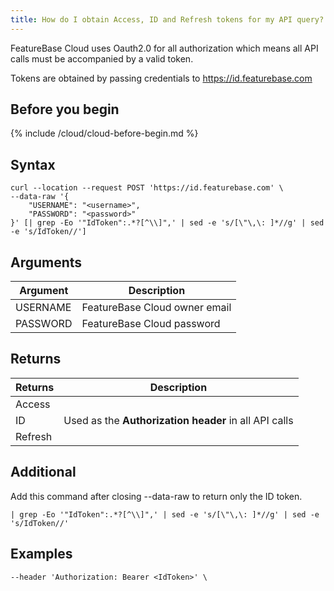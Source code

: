 ```yaml
---
title: How do I obtain Access, ID and Refresh tokens for my API query?
---
```


<!-- source: /cloud/cloud-data-ingestion/streaming-https-endpoint/cloud-streaming-quickstart.md -->

FeatureBase Cloud uses Oauth2.0 for all authorization which means all API calls must be accompanied by a valid token.

Tokens are obtained by passing credentials to https://id.featurebase.com

## Before you begin

{% include /cloud/cloud-before-begin.md %}

## Syntax

```shell
curl --location --request POST 'https://id.featurebase.com' \
--data-raw '{
    "USERNAME": "<username>",
    "PASSWORD": "<password>"
}' [| grep -Eo '"IdToken":.*?[^\\]",' | sed -e 's/[\"\,\: ]*//g' | sed -e 's/IdToken//']
```

## Arguments

| Argument | Description |
|---|---|
| USERNAME | FeatureBase Cloud owner email |
| PASSWORD | FeatureBase Cloud password |

## Returns

| Returns | Description |
|---|---|
| Access | |
| ID | Used as the **Authorization header** in all API calls |
| Refresh |  |

## Additional

Add this command after closing --data-raw to return only the ID token.

```
| grep -Eo '"IdToken":.*?[^\\]",' | sed -e 's/[\"\,\: ]*//g' | sed -e 's/IdToken//'
```

## Examples

```shell
--header 'Authorization: Bearer <IdToken>' \
```
